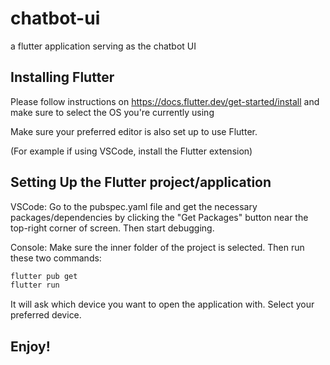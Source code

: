 # chatbot-ui
a flutter application serving as the chatbot UI

## Installing Flutter

Please follow instructions on https://docs.flutter.dev/get-started/install and make sure to select the OS you're currently using

Make sure your preferred editor is also set up to use Flutter.

(For example if using VSCode, install the Flutter extension)

## Setting Up the Flutter project/application

VSCode: Go to the pubspec.yaml file and get the necessary packages/dependencies by clicking the "Get Packages" button near the top-right corner of screen. Then start debugging.

Console: Make sure the inner folder of the project is selected. Then run these two commands:
```bash
flutter pub get
flutter run
```

It will ask which device you want to open the application with. Select your preferred device.


## Enjoy!